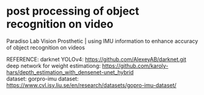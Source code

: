 # post processing of object recognition on video
Paradiso Lab Vision Prosthetic | using IMU information to enhance accuracy of object recognition on videos

REFERENCE:
darknet YOLOv4: https://github.com/AlexeyAB/darknet.git \
deep network for weight estimationg: https://github.com/karoly-hars/depth_estimation_with_densenet-unet_hybrid \
dataset: gorpro-imu dataset: https://www.cvl.isy.liu.se/en/research/datasets/gopro-imu-dataset/	
